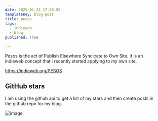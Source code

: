 ```yaml
---
date: 2025-01-25 17:20:55
templateKey: blog-post
title: pesos
tags:
  - indieweb
  - blog
published: True

---
```


Pesos is the act of Publish Elsewhere Syncicate to Own Site.  It is an indieweb
concept that I recently started applying to my own site.

<https://indieweb.org/PESOS>

## GitHub stars

I am using the github api to get a list of my stars and then create posts in
the github repo for my blog.

![image](https://dropper.wayl.one/api/file/2380f814-a8cb-45d1-bb5b-538d171933e3.webp)

